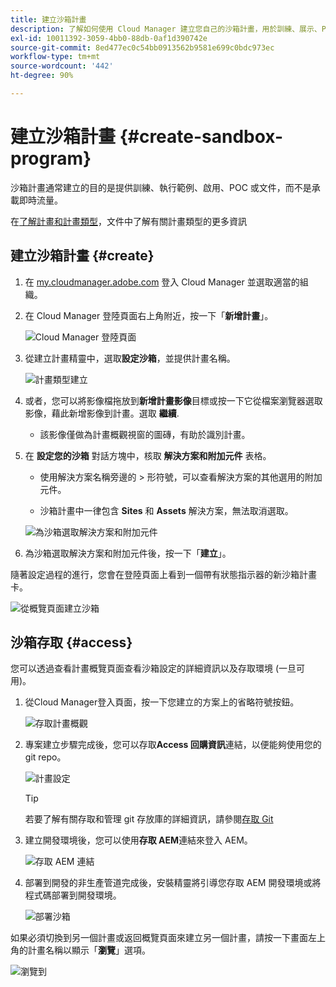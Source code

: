 ```yaml
---
title: 建立沙箱計畫
description: 了解如何使用 Cloud Manager 建立您自己的沙箱計畫，用於訓練、展示、POC 或其他非生產目的。
exl-id: 10011392-3059-4bb0-88db-0af1d390742e
source-git-commit: 8ed477ec0c54bb0913562b9581e699c0bdc973ec
workflow-type: tm+mt
source-wordcount: '442'
ht-degree: 90%

---
```


# 建立沙箱計畫 {#create-sandbox-program}

沙箱計畫通常建立的目的是提供訓練、執行範例、啟用、POC 或文件，而不是承載即時流量。

在[了解計畫和計畫類型](program-types.md)，文件中了解有關計畫類型的更多資訊

## 建立沙箱計畫 {#create}

1. 在 [my.cloudmanager.adobe.com](https://my.cloudmanager.adobe.com/) 登入 Cloud Manager 並選取適當的組織。

1. 在 Cloud Manager 登陸頁面右上角附近，按一下「**新增計畫**」。

   ![Cloud Manager 登陸頁面](assets/cloud-manager-my-programs.png)

1. 從建立計畫精靈中，選取&#x200B;**設定沙箱**，並提供計畫名稱。

   ![計畫類型建立](assets/create-sandbox.png)

1. 或者，您可以將影像檔拖放到&#x200B;**新增計畫影像**&#x200B;目標或按一下它從檔案瀏覽器選取影像，藉此新增影像到計畫。選取 **繼續**.

   * 該影像僅做為計畫概觀視窗的圖磚，有助於識別計畫。

1. 在 **設定您的沙箱** 對話方塊中，核取 **解決方案和附加元件** 表格。

   * 使用解決方案名稱旁邊的 > 形符號，可以查看解決方案的其他選用的附加元件。

   * 沙箱計畫中一律包含 **Sites** 和 **Assets** 解決方案，無法取消選取。

   ![為沙箱選取解決方案和附加元件](assets/sandbox-solutions-add-ons.png)

1. 為沙箱選取解決方案和附加元件後，按一下「**建立**」。

隨著設定過程的進行，您會在登陸頁面上看到一個帶有狀態指示器的新沙箱計畫卡。

![從概覽頁面建立沙箱](assets/sandbox-setup.png)

## 沙箱存取 {#access}

您可以透過查看計畫概覽頁面查看沙箱設定的詳細資訊以及存取環境 (一旦可用)。

1. 從Cloud Manager登入頁面，按一下您建立的方案上的省略符號按鈕。

   ![存取計畫概觀](assets/program-overview-sandbox.png)

1. 專案建立步驟完成後，您可以存取&#x200B;**Access 回購資訊**&#x200B;連結，以便能夠使用您的 git repo。

   ![計畫設定](assets/create-program4.png)

   >[!TIP]
   >
   >若要了解有關存取和管理 git 存放庫的詳細資訊，請參閱[存取 Git](/help/implementing/cloud-manager/managing-code/accessing-repos.md)

1. 建立開發環境後，您可以使用&#x200B;**存取 AEM**&#x200B;連結來登入 AEM。

   ![存取 AEM 連結](assets/create-program-5.png)

1. 部署到開發的非生產管道完成後，安裝精靈將引導您存取 AEM 開發環境或將程式碼部署到開發環境。

   ![部署沙箱](assets/create-program-setup-deploy.png)

如果必須切換到另一個計畫或返回概覽頁面來建立另一個計畫，請按一下畫面左上角的計畫名稱以顯示「**瀏覽**」選項。

![瀏覽到](assets/create-program-a1.png)
